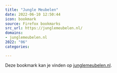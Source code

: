 ```yaml
---
title: "Jungle Meubelen"
date: 2022-06-10 12:50:44
icon: bookmark
source: Firefox bookmarks
src_url: https://junglemeubelen.nl/
domains:
- junglemeubelen.nl
2022: "06"
categories:

---
```

Deze bookmark kan je vinden op [junglemeubelen.nl](https://junglemeubelen.nl/).
